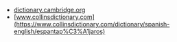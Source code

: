 * [dictionary.cambridge.org](https://dictionary.cambridge.org/dictionary/spanish-english/espantapajaros)
* [www.collinsdictionary.com](https://www.collinsdictionary.com/dictionary/spanish-english/espantap%C3%A1jaros)

